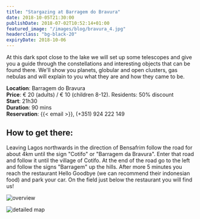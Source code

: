```yaml
---
title: "Stargazing at Barragem do Bravura"
date: 2018-10-05T21:30:00
publishDate: 2018-07-02T10:52:14+01:00
featured_image: "/images/blog/bravura_4.jpg"
headerclass: "bg-black-20"
expiryDate: 2018-10-06
---
```


At this dark spot close to the lake we will set up some telescopes and give you a guide through the constellations and interesting objects that can be found there.
We'll show you planets, globular and open clusters, gas nebulas and will explain to you what they are and how they came to be.

<!--more-->


__Location__: Barragem do Bravura\
__Price__: &euro; 20 (adults) / &euro; 10 (children 8-12). Residents: 50% discount\
__Start__: 21h30\
__Duration__: 90 mins\
__Reservation__: {{< email >}}, (+351) 924 222 149

## How to get there:

Leaving Lagos northwards in the direction of Bensafrim follow the road for about 4km until the sign "Cotifo" or "Barragem da Bravura".
Enter that road and follow it until the village of Cotifo.
At the end of the road go to the left and follow the signs "Barragem" up the hills.
After more 5 minutes you reach the restaurant Hello Goodbye (we can recommend their indonesian food) and park your car. On the field just below the restaurant you will find us!

![overview](../../images/blog/bravura-large.png)



![detailed map](../../images/blog/bravura-detail.png)
